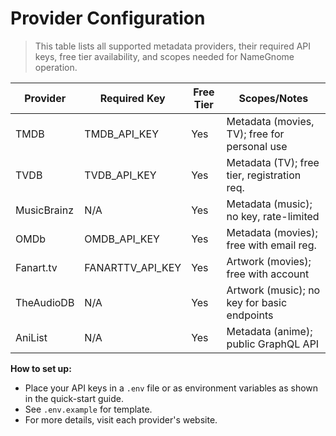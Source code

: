 # Provider Configuration

> This table lists all supported metadata providers, their required API keys, free tier availability, and scopes needed for NameGnome operation.

| Provider    | Required Key         | Free Tier | Scopes/Notes                                  |
|------------|----------------------|-----------|-----------------------------------------------|
| TMDB       | TMDB_API_KEY         | Yes       | Metadata (movies, TV); free for personal use  |
| TVDB       | TVDB_API_KEY         | Yes       | Metadata (TV); free tier, registration req.   |
| MusicBrainz| N/A                  | Yes       | Metadata (music); no key, rate-limited        |
| OMDb       | OMDB_API_KEY         | Yes       | Metadata (movies); free with email reg.       |
| Fanart.tv  | FANARTTV_API_KEY     | Yes       | Artwork (movies); free with account           |
| TheAudioDB | N/A                  | Yes       | Artwork (music); no key for basic endpoints   |
| AniList    | N/A                  | Yes       | Metadata (anime); public GraphQL API          |

**How to set up:**
- Place your API keys in a `.env` file or as environment variables as shown in the quick-start guide.
- See `.env.example` for template.
- For more details, visit each provider's website. 